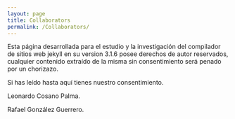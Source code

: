 ```yaml
---
layout: page
title: Collaborators
permalink: /Collaborators/
---
```

Esta página desarrollada para el estudio y la investigación del compilador de sitios web jekyll en su version 3.1.6 posee derechos de autor reservados, cualquier contenido extraído de la misma sin consentimiento será penado por un chorizazo.

Si has leído hasta aquí tienes nuestro consentimiento.

Leonardo Cosano Palma. 

Rafael González Guerrero. 